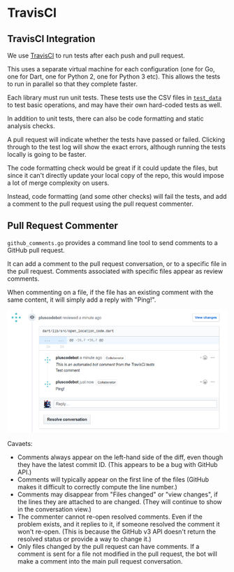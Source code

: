 # TravisCI

## TravisCI Integration

We use [TravisCI](https://travis-ci.org/google/open-location-code) to run tests
after each push and pull request.

This uses a separate virtual machine for each configuration (one for Go, one for
Dart, one for Python 2, one for Python 3 etc). This allows the tests to run in
parallel so that they complete faster.

Each library must run unit tests. These tests use the CSV files in 
[`test_data`](https://github.com/google/open-location-code/tree/master/test_data)
to test basic operations, and may have their own hard-coded tests as well.

In addition to unit tests, there can also be code formatting and static analysis
checks.

A pull request will indicate whether the tests have passed or failed. Clicking
through to the test log will show the exact errors, although running the tests
locally is going to be faster.

The code formatting check would be great if it could update the files, but since
it can't directly update your local copy of the repo, this would impose a lot of
merge complexity on users.

Instead, code formatting (and some other checks) will fail the tests, and add
a comment to the pull request using the pull request commenter.


## Pull Request Commenter

`github_comments.go` provides a command line tool to send comments to a GitHub
pull request.

It can add a comment to the pull request conversation, or to a specific file in
the pull request. Comments associated with specific files appear as review
comments.

When commenting on a file, if the file has an existing comment with the same
content, it will simply add a reply with "Ping!".

![image showing a comment and a reply from the bot](comments.png)

Cavaets:

 * Comments always appear on the left-hand side of the diff, even though they
   have the latest commit ID. (This appears to be a bug with GitHub API.)
 * Comments will typically appear on the first line of the files (GitHub makes
   it difficult to correctly compute the line number.)
 * Comments may disappear from "Files changed" or "view changes", if the lines
   they are attached to are changed. (They will continue to show in the
   conversation view.)
 * The commenter cannot re-open resolved comments. Even if the problem exists,
   and it replies to it, if someone resolved the comment it won't re-open. (This
   is because the GitHub v3 API doesn't return the resolved status or provide
   a way to change it.)
 * Only files changed by the pull request can have comments. If a comment is
   sent for a file not modified in the pull request, the bot will make a comment
   into the main pull request conversation.
